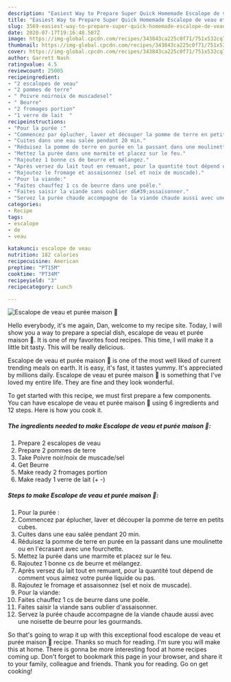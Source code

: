 ```yaml
---
description: "Easiest Way to Prepare Super Quick Homemade Escalope de veau et purée maison 🍴"
title: "Easiest Way to Prepare Super Quick Homemade Escalope de veau et purée maison 🍴"
slug: 3569-easiest-way-to-prepare-super-quick-homemade-escalope-de-veau-et-puree-maison
date: 2020-07-17T19:16:48.507Z
image: https://img-global.cpcdn.com/recipes/343843ca225c0f71/751x532cq70/escalope-de-veau-et-puree-maison-🍴-photo-principale-de-la-recette.jpg
thumbnail: https://img-global.cpcdn.com/recipes/343843ca225c0f71/751x532cq70/escalope-de-veau-et-puree-maison-🍴-photo-principale-de-la-recette.jpg
cover: https://img-global.cpcdn.com/recipes/343843ca225c0f71/751x532cq70/escalope-de-veau-et-puree-maison-🍴-photo-principale-de-la-recette.jpg
author: Garrett Nash
ratingvalue: 4.5
reviewcount: 25005
recipeingredient:
- "2 escalopes de veau"
- "2 pommes de terre"
- " Poivre noirnoix de muscadesel"
- " Beurre"
- "2 fromages portion"
- "1 verre de lait  "
recipeinstructions:
- "Pour la purée :"
- "Commencez par éplucher, laver et découper la pomme de terre en petits cubes."
- "Cuites dans une eau salée pendant 20 min."
- "Réduisez la pomme de terre en purée en la passant dans une moulinette ou en l&#39;écrasant avec une fourchette."
- "Mettez la purée dans une marmite et placez sur le feu."
- "Rajoutez 1 bonne cs de beurre et mélangez."
- "Après versez du lait tout en remuant, pour la quantité tout dépend de comment vous aimez votre purée liquide ou pas."
- "Rajoutez le fromage et assaisonnez (sel et noix de muscade)."
- "Pour la viande:"
- "Faites chauffez 1 cs de beurre dans une poêle."
- "Faites saisir la viande sans oublier d&#39;assaisonner."
- "Servez la purée chaude accompagne de la viande chaude aussi avec une noisette de beurre pour les gourmands."
categories:
- Recipe
tags:
- escalope
- de
- veau

katakunci: escalope de veau 
nutrition: 182 calories
recipecuisine: American
preptime: "PT15M"
cooktime: "PT34M"
recipeyield: "3"
recipecategory: Lunch

---
```



![Escalope de veau et purée maison 🍴](https://img-global.cpcdn.com/recipes/343843ca225c0f71/751x532cq70/escalope-de-veau-et-puree-maison-🍴-photo-principale-de-la-recette.jpg)

Hello everybody, it's me again, Dan, welcome to my recipe site. Today, I will show you a way to prepare a special dish, escalope de veau et purée maison 🍴. It is one of my favorites food recipes. This time, I will make it a little bit tasty. This will be really delicious.



Escalope de veau et purée maison 🍴 is one of the most well liked of current trending meals on earth. It is easy, it's fast, it tastes yummy. It's appreciated by millions daily. Escalope de veau et purée maison 🍴 is something that I've loved my entire life. They are fine and they look wonderful.


To get started with this recipe, we must first prepare a few components. You can have escalope de veau et purée maison 🍴 using 6 ingredients and 12 steps. Here is how you cook it.

<!--inarticleads1-->

##### The ingredients needed to make Escalope de veau et purée maison 🍴:

1. Prepare 2 escalopes de veau
1. Prepare 2 pommes de terre
1. Take  Poivre noir/noix de muscade/sel
1. Get  Beurre
1. Make ready 2 fromages portion
1. Make ready 1 verre de lait (+ -)




<!--inarticleads2-->

##### Steps to make Escalope de veau et purée maison 🍴:

1. Pour la purée :
1. Commencez par éplucher, laver et découper la pomme de terre en petits cubes.
1. Cuites dans une eau salée pendant 20 min.
1. Réduisez la pomme de terre en purée en la passant dans une moulinette ou en l&#39;écrasant avec une fourchette.
1. Mettez la purée dans une marmite et placez sur le feu.
1. Rajoutez 1 bonne cs de beurre et mélangez.
1. Après versez du lait tout en remuant, pour la quantité tout dépend de comment vous aimez votre purée liquide ou pas.
1. Rajoutez le fromage et assaisonnez (sel et noix de muscade).
1. Pour la viande:
1. Faites chauffez 1 cs de beurre dans une poêle.
1. Faites saisir la viande sans oublier d&#39;assaisonner.
1. Servez la purée chaude accompagne de la viande chaude aussi avec une noisette de beurre pour les gourmands.




So that's going to wrap it up with this exceptional food escalope de veau et purée maison 🍴 recipe. Thanks so much for reading. I'm sure you will make this at home. There is gonna be more interesting food at home recipes coming up. Don't forget to bookmark this page in your browser, and share it to your family, colleague and friends. Thank you for reading. Go on get cooking!

